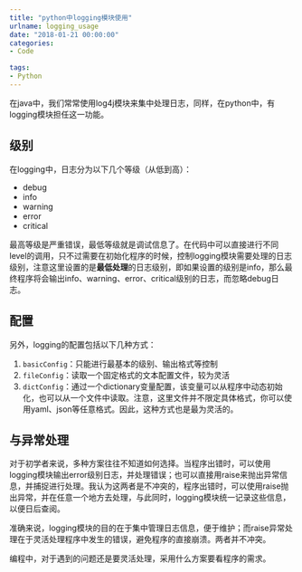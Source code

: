 ```yaml
---
title: "python中logging模块使用"
urlname: logging_usage
date: "2018-01-21 00:00:00"
categories:
- Code

tags: 
- Python
---
```


在java中，我们常常使用log4j模块来集中处理日志，同样，在python中，有logging模块担任这一功能。
<!-- more -->

## 级别

在logging中，日志分为以下几个等级（从低到高）：

- debug
- info
- warning
- error
- critical

最高等级是严重错误，最低等级就是调试信息了。在代码中可以直接进行不同level的调用，只不过需要在初始化程序的时候，控制logging模块需要处理的日志级别，注意这里设置的是**最低处理**的日志级别，即如果设置的级别是info，那么最终程序将会输出info、warning、error、critical级别的日志，而忽略debug日志。

## 配置

另外，logging的配置包括以下几种方式：

1. `basicConfig`：只能进行最基本的级别、输出格式等控制
2. `fileConfig`：读取一个固定格式的文本配置文件，较为灵活
3. `dictConfig`：通过一个dictionary变量配置，该变量可以从程序中动态初始化，也可以从一个文件中读取。注意，这里文件并不限定具体格式，你可以使用yaml、json等任意格式。因此，这种方式也是最为灵活的。

## 与异常处理

对于初学者来说，多种方案往往不知道如何选择。当程序出错时，可以使用logging模块输出error级别日志，并处理错误；也可以直接用raise来抛出异常信息，并捕捉进行处理。我认为这两者是不冲突的，程序出错时，可以使用raise抛出异常，并在任意一个地方去处理，与此同时，logging模块统一记录这些信息，以便日后查阅。

准确来说，logging模块的目的在于集中管理日志信息，便于维护；而raise异常处理在于灵活处理程序中发生的错误，避免程序的直接崩溃。两者并不冲突。

编程中，对于遇到的问题还是要灵活处理，采用什么方案要看程序的需求。